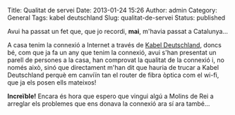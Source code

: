 Title: Qualitat de servei
Date: 2013-01-24 15:26
Author: admin
Category: General
Tags: kabel deutschland
Slug: qualitat-de-servei
Status: published

Avui ha passat un fet que, que jo recordi, **mai**, m'havia passat a Catalunya...

A casa tenim la connexió a Internet a través de [Kabel Deutschland](http://www.kabeldeutschland.de/ "Pàgina web de Kabel Deutschland"), doncs bé, com que ja fa un any que tenim la connexió, avui s'han presentat un parell de persones a la casa, han comprovat la qualitat de la connexió i, no només això, sinó que directament m'han dit que hauria de trucar a Kabel Deutschland perquè em canviïn tan el router de fibra òptica com el wi-fi, que ja els posen ells mateixos!

**Increïble!** Encara és hora que espero que vingui algú a Molins de Rei a arreglar els problemes que ens donava la connexió ara sí ara també...
